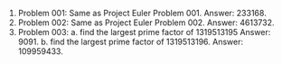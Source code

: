 1. Problem 001: Same as Project Euler Problem 001. Answer: 233168.
2. Problem 002: Same as Project Euler Problem 002. Answer: 4613732.
3. Problem 003: a. find the largest prime factor of 1319513195  Answer: 9091.
                b. find the largest prime factor of 1319513196. Answer: 109959433.
